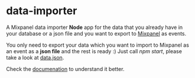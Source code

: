 # data-importer
A Mixpanel data importer **Node** app for the data that you already have in your database or a json file and you want to export to [Mixpanel](https://mixpanel.com/)
as events.

You only need to export your data which you want to import to Mixpanel as an event as a **json file** and the rest is ready :)
Just call *npm start*, please take a look at [data.json](https://github.com/ArashSasani/data-importer/blob/master/data.json).

Check the [documenation](https://developer.mixpanel.com/docs/javascript) to understand it better.
